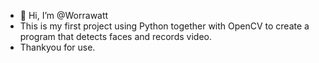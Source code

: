 - 👋 Hi, I’m @Worrawatt
- This is my first project using Python together with OpenCV to create a program that detects faces and records video.
- Thankyou for use.
